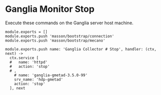 
# Ganglia Monitor Stop

Execute these commands on the Ganglia server host machine.

    module.exports = []
    module.exports.push 'masson/bootstrap/connection'
    module.exports.push 'masson/bootstrap/mecano'

    module.exports.push name: 'Ganglia Collector # Stop', handler: (ctx, next) ->
      ctx.service [
      #   name: 'httpd'
      #   action: 'stop'
      # ,
        # name: 'ganglia-gmetad-3.5.0-99'
        srv_name: 'hdp-gmetad'
        action: 'stop'
      ], next
